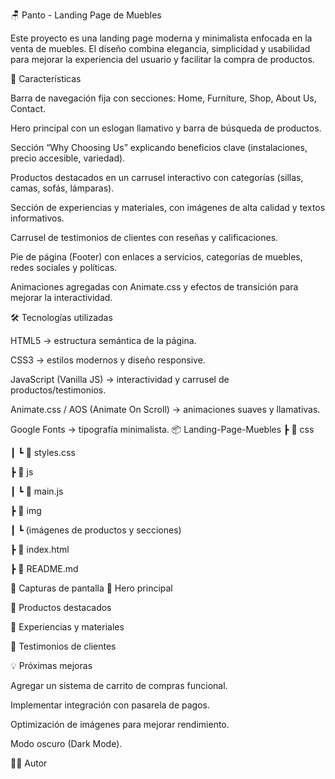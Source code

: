 🪑 Panto - Landing Page de Muebles

Este proyecto es una landing page moderna y minimalista enfocada en la venta de muebles. El diseño combina elegancia, simplicidad y usabilidad para mejorar la experiencia del usuario y facilitar la compra de productos.

🚀 Características

Barra de navegación fija con secciones: Home, Furniture, Shop, About Us, Contact.

Hero principal con un eslogan llamativo y barra de búsqueda de productos.

Sección “Why Choosing Us” explicando beneficios clave (instalaciones, precio accesible, variedad).

Productos destacados en un carrusel interactivo con categorías (sillas, camas, sofás, lámparas).

Sección de experiencias y materiales, con imágenes de alta calidad y textos informativos.

Carrusel de testimonios de clientes con reseñas y calificaciones.

Pie de página (Footer) con enlaces a servicios, categorías de muebles, redes sociales y políticas.

Animaciones agregadas con Animate.css
 y efectos de transición para mejorar la interactividad.

🛠️ Tecnologías utilizadas

HTML5 → estructura semántica de la página.

CSS3 → estilos modernos y diseño responsive.

JavaScript (Vanilla JS) → interactividad y carrusel de productos/testimonios.

Animate.css / AOS (Animate On Scroll) → animaciones suaves y llamativas.

Google Fonts → tipografía minimalista.
📦 Landing-Page-Muebles
 ┣ 📂 css
 
 ┃ ┗ 📜 styles.css
 
 ┣ 📂 js
 
 ┃ ┗ 📜 main.js
 
 ┣ 📂 img
 
 ┃ ┗ (imágenes de productos y secciones)
 
 ┣ 📜 index.html
 
 ┣ 📜 README.md

📸 Capturas de pantalla
🔹 Hero principal

🔹 Productos destacados

🔹 Experiencias y materiales

🔹 Testimonios de clientes

💡 Próximas mejoras

Agregar un sistema de carrito de compras funcional.

Implementar integración con pasarela de pagos.

Optimización de imágenes para mejorar rendimiento.

Modo oscuro (Dark Mode).

👨‍💻 Autor

